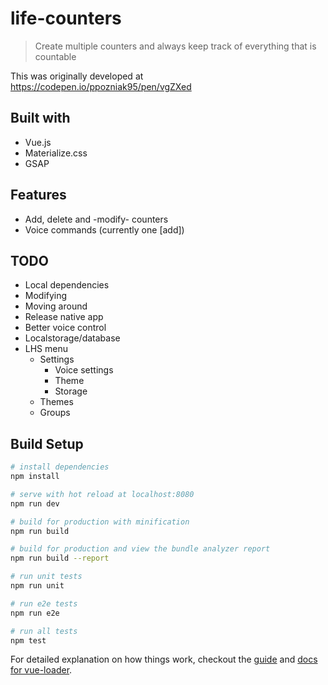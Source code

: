 # life-counters

> Create multiple counters and always keep track of everything that is countable

This was originally developed at https://codepen.io/ppozniak95/pen/vgZXed

## Built with
* Vue.js
* Materialize.css
* GSAP

## Features
* Add, delete and -modify- counters
* Voice commands (currently one [add])

## TODO
* Local dependencies
* Modifying
* Moving around
* Release native app
* Better voice control
* Localstorage/database
* LHS menu
  * Settings
    * Voice settings
    * Theme
    * Storage
  * Themes
  * Groups


## Build Setup

``` bash
# install dependencies
npm install

# serve with hot reload at localhost:8080
npm run dev

# build for production with minification
npm run build

# build for production and view the bundle analyzer report
npm run build --report

# run unit tests
npm run unit

# run e2e tests
npm run e2e

# run all tests
npm test
```

For detailed explanation on how things work, checkout the [guide](http://vuejs-templates.github.io/webpack/) and [docs for vue-loader](http://vuejs.github.io/vue-loader).
